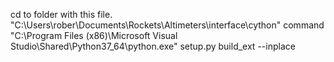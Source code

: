 cd to folder with this file.
"C:\Users\rober\Documents\Rockets\Altimeters\interface\cython"
command "C:\Program Files (x86)\Microsoft Visual Studio\Shared\Python37_64\python.exe" setup.py build_ext --inplace